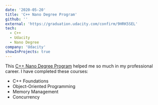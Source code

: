 ```yaml
---
date: '2020-05-20'
title: 'C++ Nano Degree Program'
github: ''
external: 'https://graduation.udacity.com/confirm/9HRK5SEL'
tech:
  - C++
  - Udacity
  - Nano Degree
company: 'Udacity'
showInProjects: true
---
```


This [C++ Nano Degree Program](https://www.udacity.com/course/c-plus-plus-nanodegree--nd213) helped me so much in my professional career. 
I have completed these courses:
- C++ Foundations
- Object-Oriented Programming
- Memory Management
- Concurrency
